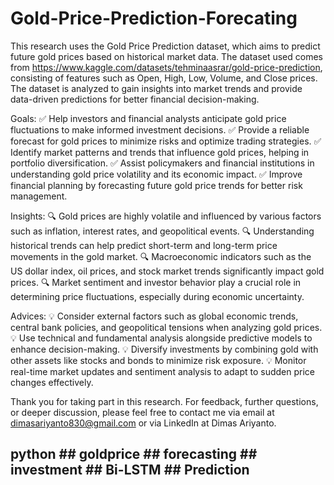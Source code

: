 # Gold-Price-Prediction-Forecating
This research uses the Gold Price Prediction dataset, which aims to predict future gold prices based on historical market data. The dataset used comes from https://www.kaggle.com/datasets/tehminaasrar/gold-price-prediction, consisting of features such as Open, High, Low, Volume, and Close prices. The dataset is analyzed to gain insights into market trends and provide data-driven predictions for better financial decision-making.

Goals:
  ✅ Help investors and financial analysts anticipate gold price fluctuations to make informed investment decisions.
  ✅ Provide a reliable forecast for gold prices to minimize risks and optimize trading strategies.
  ✅ Identify market patterns and trends that influence gold prices, helping in portfolio diversification.
  ✅ Assist policymakers and financial institutions in understanding gold price volatility and its economic impact.
  ✅ Improve financial planning by forecasting future gold price trends for better risk management.
  
Insights:
  🔍 Gold prices are highly volatile and influenced by various factors such as inflation, interest rates, and geopolitical events.
  🔍 Understanding historical trends can help predict short-term and long-term price movements in the gold market.
  🔍 Macroeconomic indicators such as the US dollar index, oil prices, and stock market trends significantly impact gold prices.
  🔍 Market sentiment and investor behavior play a crucial role in determining price fluctuations, especially during economic uncertainty.
    
Advices:
  💡 Consider external factors such as global economic trends, central bank policies, and geopolitical tensions when analyzing gold prices.
  💡 Use technical and fundamental analysis alongside predictive models to enhance decision-making.
  💡 Diversify investments by combining gold with other assets like stocks and bonds to minimize risk exposure.
  💡 Monitor real-time market updates and sentiment analysis to adapt to sudden price changes effectively.

Thank you for taking part in this research. For feedback, further questions, or deeper discussion, please feel free to contact me via email at dimasariyanto830@gmail.com or via LinkedIn at Dimas Ariyanto.

## python ## goldprice ## forecasting ## investment ## Bi-LSTM ## Prediction
